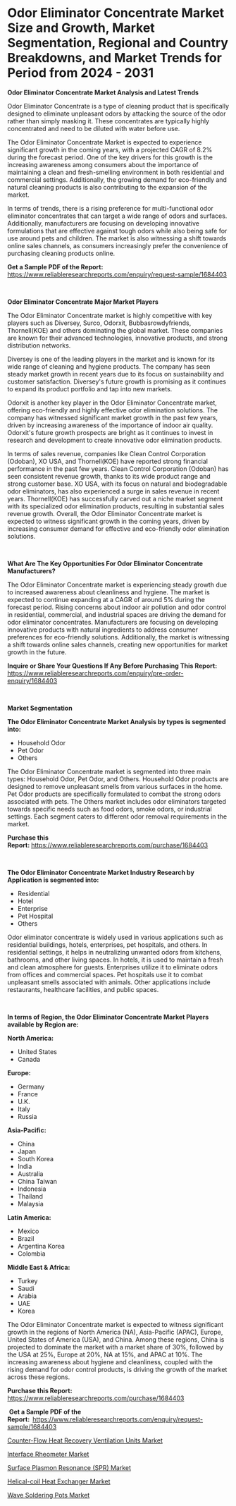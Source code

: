 <p><h1>Odor Eliminator Concentrate Market Size and Growth, Market Segmentation, Regional and Country Breakdowns, and Market Trends for Period from 2024 -  2031</h1></p><p><strong>Odor Eliminator Concentrate Market Analysis and Latest Trends</strong></p>
<p><p>Odor Eliminator Concentrate is a type of cleaning product that is specifically designed to eliminate unpleasant odors by attacking the source of the odor rather than simply masking it. These concentrates are typically highly concentrated and need to be diluted with water before use.</p><p>The Odor Eliminator Concentrate Market is expected to experience significant growth in the coming years, with a projected CAGR of 8.2% during the forecast period. One of the key drivers for this growth is the increasing awareness among consumers about the importance of maintaining a clean and fresh-smelling environment in both residential and commercial settings. Additionally, the growing demand for eco-friendly and natural cleaning products is also contributing to the expansion of the market.</p><p>In terms of trends, there is a rising preference for multi-functional odor eliminator concentrates that can target a wide range of odors and surfaces. Additionally, manufacturers are focusing on developing innovative formulations that are effective against tough odors while also being safe for use around pets and children. The market is also witnessing a shift towards online sales channels, as consumers increasingly prefer the convenience of purchasing cleaning products online.</p></p>
<p><strong>Get a Sample PDF of the Report:&nbsp;</strong> <a href="https://www.reliableresearchreports.com/enquiry/request-sample/1684403">https://www.reliableresearchreports.com/enquiry/request-sample/1684403</a></p>
<p>&nbsp;</p>
<p><strong>Odor Eliminator Concentrate Major Market Players</strong></p>
<p><p>The Odor Eliminator Concentrate market is highly competitive with key players such as Diversey, Surco, Odorxit, Bubbasrowdyfriends, Thornell(KOE) and others dominating the global market. These companies are known for their advanced technologies, innovative products, and strong distribution networks.</p><p>Diversey is one of the leading players in the market and is known for its wide range of cleaning and hygiene products. The company has seen steady market growth in recent years due to its focus on sustainability and customer satisfaction. Diversey's future growth is promising as it continues to expand its product portfolio and tap into new markets.</p><p>Odorxit is another key player in the Odor Eliminator Concentrate market, offering eco-friendly and highly effective odor elimination solutions. The company has witnessed significant market growth in the past few years, driven by increasing awareness of the importance of indoor air quality. Odorxit's future growth prospects are bright as it continues to invest in research and development to create innovative odor elimination products.</p><p>In terms of sales revenue, companies like Clean Control Corporation (Odoban), XO USA, and Thornell(KOE) have reported strong financial performance in the past few years. Clean Control Corporation (Odoban) has seen consistent revenue growth, thanks to its wide product range and strong customer base. XO USA, with its focus on natural and biodegradable odor eliminators, has also experienced a surge in sales revenue in recent years. Thornell(KOE) has successfully carved out a niche market segment with its specialized odor elimination products, resulting in substantial sales revenue growth. Overall, the Odor Eliminator Concentrate market is expected to witness significant growth in the coming years, driven by increasing consumer demand for effective and eco-friendly odor elimination solutions.</p></p>
<p>&nbsp;</p>
<p><strong>What Are The Key Opportunities For Odor Eliminator Concentrate Manufacturers?</strong></p>
<p><p>The Odor Eliminator Concentrate market is experiencing steady growth due to increased awareness about cleanliness and hygiene. The market is expected to continue expanding at a CAGR of around 5% during the forecast period. Rising concerns about indoor air pollution and odor control in residential, commercial, and industrial spaces are driving the demand for odor eliminator concentrates. Manufacturers are focusing on developing innovative products with natural ingredients to address consumer preferences for eco-friendly solutions. Additionally, the market is witnessing a shift towards online sales channels, creating new opportunities for market growth in the future.</p></p>
<p><strong>Inquire or Share Your Questions If Any Before Purchasing This Report:</strong> <a href="https://www.reliableresearchreports.com/enquiry/pre-order-enquiry/1684403">https://www.reliableresearchreports.com/enquiry/pre-order-enquiry/1684403</a></p>
<p>&nbsp;</p>
<p><strong>Market Segmentation</strong></p>
<p><strong>The Odor Eliminator Concentrate Market Analysis by types is segmented into:</strong></p>
<p><ul><li>Household Odor</li><li>Pet Odor</li><li>Others</li></ul></p>
<p><p>The Odor Eliminator Concentrate market is segmented into three main types: Household Odor, Pet Odor, and Others. Household Odor products are designed to remove unpleasant smells from various surfaces in the home. Pet Odor products are specifically formulated to combat the strong odors associated with pets. The Others market includes odor eliminators targeted towards specific needs such as food odors, smoke odors, or industrial settings. Each segment caters to different odor removal requirements in the market.</p></p>
<p><strong>Purchase this Report:&nbsp;</strong><a href="https://www.reliableresearchreports.com/purchase/1684403">https://www.reliableresearchreports.com/purchase/1684403</a></p>
<p>&nbsp;</p>
<p><strong>The Odor Eliminator Concentrate Market Industry Research by Application is segmented into:</strong></p>
<p><ul><li>Residential</li><li>Hotel</li><li>Enterprise</li><li>Pet Hospital</li><li>Others</li></ul></p>
<p><p>Odor eliminator concentrate is widely used in various applications such as residential buildings, hotels, enterprises, pet hospitals, and others. In residential settings, it helps in neutralizing unwanted odors from kitchens, bathrooms, and other living spaces. In hotels, it is used to maintain a fresh and clean atmosphere for guests. Enterprises utilize it to eliminate odors from offices and commercial spaces. Pet hospitals use it to combat unpleasant smells associated with animals. Other applications include restaurants, healthcare facilities, and public spaces.</p></p>
<p>&nbsp;</p>
<p><strong>In terms of Region, the Odor Eliminator Concentrate Market Players available by Region are:</strong></p>
<p>
    <p> <strong> North America: </strong>
        <ul>
            <li>United States</li>
            <li>Canada</li>
        </ul>
        </p> 
    <p> <strong> Europe: </strong>
        <ul>
            <li>Germany</li>
            <li>France</li>
            <li>U.K.</li>
            <li>Italy</li>
            <li>Russia</li>
        </ul>
        </p> 
    <p> <strong> Asia-Pacific: </strong>
        <ul>
            <li>China</li>
            <li>Japan</li>
            <li>South Korea</li>
            <li>India</li>
            <li>Australia</li>
            <li>China Taiwan</li>
            <li>Indonesia</li>
            <li>Thailand</li>
            <li>Malaysia</li>
        </ul>
        </p> 
    <p> <strong> Latin America: </strong>
        <ul>
            <li>Mexico</li>
            <li>Brazil</li>
            <li>Argentina Korea</li>
            <li>Colombia</li>
        </ul>
        </p> 
    <p> <strong> Middle East & Africa: </strong>
        <ul>
            <li>Turkey</li>
            <li>Saudi</li>
            <li>Arabia</li>
            <li>UAE</li>
            <li>Korea</li>
        </ul>
    </p>
    </p>
<p><p>The Odor Eliminator Concentrate market is expected to witness significant growth in the regions of North America (NA), Asia-Pacific (APAC), Europe, United States of America (USA), and China. Among these regions, China is projected to dominate the market with a market share of 30%, followed by the USA at 25%, Europe at 20%, NA at 15%, and APAC at 10%. The increasing awareness about hygiene and cleanliness, coupled with the rising demand for odor control products, is driving the growth of the market across these regions.</p></p>
<p><strong>Purchase this Report: </strong><a href="https://www.reliableresearchreports.com/purchase/1684403">https://www.reliableresearchreports.com/purchase/1684403</a></p>
<p>&nbsp;<strong>Get a Sample PDF of the Report:&nbsp;&nbsp;</strong><a href="https://www.reliableresearchreports.com/enquiry/request-sample/1684403">https://www.reliableresearchreports.com/enquiry/request-sample/1684403</a></p>
<p><strong></strong></p>
<p><p><a href="https://medium.com/@emmyrolfson8689/counter-flow-heat-recovery-ventilation-units-market-trends-forecast-and-competitive-analysis-to-de2dec093912">Counter-Flow Heat Recovery Ventilation Units Market</a></p><p><a href="https://medium.com/@emmyrolfson8689/interface-rheometer-market-trends-forecast-and-competitive-analysis-to-2031-e45e9a3b5ade">Interface Rheometer Market</a></p><p><a href="https://medium.com/@effiemills56867/surface-plasmon-resonance-spr-market-furnishes-information-on-market-share-market-trends-and-84f9791f1e84">Surface Plasmon Resonance (SPR) Market</a></p><p><a href="https://medium.com/@emmyrolfson8689/helical-coil-heat-exchanger-market-share-evolution-and-market-growth-trends-2024-2031-ef0068ff96e2">Helical-coil Heat Exchanger Market</a></p><p><a href="https://medium.com/@shirleysullivan73/wave-soldering-pots-market-size-reveals-the-best-marketing-channels-in-global-industry-176b3badf808">Wave Soldering Pots Market</a></p></p>
